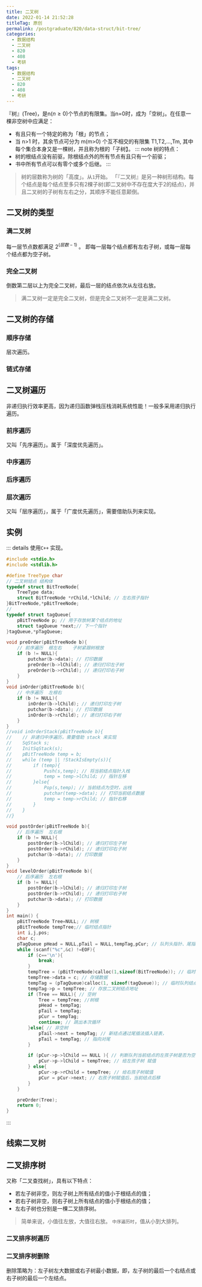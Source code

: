 ```yaml
---
title: 二叉树
date: 2022-01-14 21:52:28
titleTag: 原创
permalink: /postgraduate/820/data-struct/bit-tree/
categories:
  - 数据结构
  - 二叉树
  - 820
  - 408
  - 考研
tags:
  - 数据结构
  - 二叉树
  - 820
  - 408
  - 考研
---
```

『树』(Tree)，是n($n\geq 0$)个节点的有限集。当n=0时，成为「空树」。在任意一棵非空树中应满足：
* 有且只有一个特定的称为「根」的节点；
* 当 n>1 时，其余节点可分为 m(m>0) 个互不相交的有限集 T1,T2,...,Tm, 其中每个集合本身又是一棵树，并且称为根的「子树】。
::: note
树的特点：
* 树的根结点没有前驱，除根结点外的所有节点有且只有一个前驱；
* 书中所有节点可以有零个或多个后继。
:::
> 树的层数称为树的「高度」。从`1`开始。
「『二叉树』是另一种树形结构。每个结点是每个结点至多只有2棵子树(即二叉树中不存在度大于2的结点)，并且二叉树的子树有左右之分，其顺序不能任意颠倒。
<!-- more -->
## 二叉树的类型
### 满二叉树
每一层节点数都满足 $2^(层数-1)$ 。 即每一层每个结点都有左右子树，或每一层每个结点都为空子树。
### 完全二叉树
倒数第二层以上为完全二叉树，最后一层的结点依次从左往右放。
> 满二叉树一定是完全二叉树，但是完全二叉树不一定是满二叉树。
## 二叉树的存储
### 顺序存储
层次遍历。
### 链式存储
## 二叉树遍历
非递归执行效率更高，因为递归函数弹栈压栈消耗系统性能！一般多采用递归执行遍历。
### 前序遍历
又叫「先序遍历」。属于「深度优先遍历」。
### 中序遍历
### 后序遍历
### 层次遍历
又叫「层序遍历」，属于「广度优先遍历」，需要借助队列来实现。
## 实例
::: details
使用`C++` 实现。
```c
#include <stdio.h>
#include <stdlib.h>

#define TreeType char
// 二叉树结点 结构体
typedef struct BitTreeNode{
    TreeType data;
    struct BitTreeNode *rChild,*lChild; // 左右孩子指针
}BitTreeNode,*pBitTreeNode;
//
typedef struct tagQueue{
    pBitTreeNode p; // 用于存放树某个结点的地址
    struct tagQueue *next;// 下一个指针
}tagQueue,*pTagQueue;

void preOrder(pBitTreeNode b){
    // 前序遍历  根左右    子树紧跟树根放
    if (b != NULL){
        putchar(b->data); // 打印数据
        preOrder(b->lChild); // 递归打印左子树
        preOrder(b->rChild); // 递归打印右子树
    }
}
void inOrder(pBitTreeNode b){
    // 中序遍历  左根右
    if (b != NULL){
        inOrder(b->lChild); // 递归打印左子树
        putchar(b->data); // 打印数据
        inOrder(b->rChild); // 递归打印右子树
    }
}
//void inOrderStack(pBitTreeNode b){
//    // 非递归中序遍历，需要借助 stack 来实现
//    SqStack s;
//    InitSqStack(s);
//    pBitTreeNode temp = b;
//    while (temp || !StackIsEmpty(s)){
//        if (temp){
//            Push(s,temp); // 将当前结点指针入栈
//            temp = temp->lChild; // 指针左移
//        }else{
//            Pop(s,temp); // 当前结点为空时，出栈
//            putchar(temp->data); // 打印当前结点数据
//            temp = temp->rChild; // 指针右移
//        }
//    }
//}

void postOrder(pBitTreeNode b){
    // 后序遍历  左右根
    if (b != NULL){
        postOrder(b->lChild); // 递归打印左子树
        postOrder(b->rChild); // 递归打印右子树
        putchar(b->data); // 打印数据
    }
}
void levelOrder(pBitTreeNode b){
    // 后序遍历  左右根
    if (b != NULL){
        postOrder(b->lChild); // 递归打印左子树
        postOrder(b->rChild); // 递归打印右子树
        putchar(b->data); // 打印数据
    }
}
int main() {
    pBitTreeNode Tree=NULL; // 树根
    pBitTreeNode tempTree;// 临时结点指针
    int i,j,pos;
    char c;
    pTagQueue pHead = NULL,pTail = NULL,tempTag,pCur; // 队列头指针、尾指针、队列临时指针、队列现在的指针
    while (scanf("%c",&c) !=EOF){
        if (c=='\n'){
            break;
        }
        tempTree = (pBitTreeNode)calloc(1,sizeof(BitTreeNode)); // 临时树节点，使用calloc申请空间并对空间进行初始化，赋值为0
        tempTree->data = c; // 存储数据
        tempTag = (pTagQueue)calloc(1, sizeof(tagQueue)); // 临时队列结点
        tempTag->p = tempTree; // 存放二叉树结点地址
        if (Tree == NULL){ // 空树
            Tree = tempTree; //树根
            pHead = tempTag;
            pTail = tempTag;
            pCur = tempTag;
            continue; // 跳出本次循环
        }else{ // 非空树
            pTail->next = tempTag; // 新结点通过尾插法插入链表，
            pTail = tempTag; // 指向对尾
        }

        if (pCur->p->lChild == NULL ){ // 判断队列当前结点的左孩子树是否为空
            pCur->p->lChild = tempTree; // 给左孩子树 赋值
        } else{
            pCur->p->rChild = tempTree; // 给右孩子树赋值
            pCur = pCur->next; // 右孩子树赋值后，当前结点后移
        }
    }

    preOrder(Tree);
    return 0;
}

```
:::
## 线索二叉树 
## 二叉排序树
又称「二叉查找树」，具有以下特点：
* 若左子树非空，则左子树上所有结点的值小于根结点的值；
* 若右子树非空，则右子树上所有结点的值小于根结点的值；
* 左右子树也分别是一棵二叉排序树。
> 简单来说，小值往左放，大值往右放。
`中序遍历时`，值从小到大排列。
### 二叉排序树遍历
### 二叉排序树删除
删除策略为：左子树左大数据或右子树最小数据，即，左子树的最后一个右结点或右子树的最后一个左结点。
